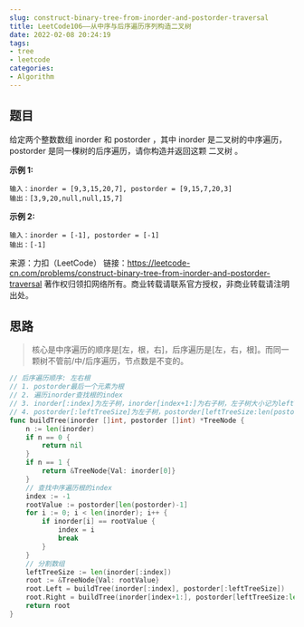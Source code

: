 ```yaml
---
slug: construct-binary-tree-from-inorder-and-postorder-traversal
title: LeetCode106——从中序与后序遍历序列构造二叉树
date: 2022-02-08 20:24:19
tags:
- tree
- leetcode
categories:
- Algorithm
---
```


## 题目

给定两个整数数组 inorder 和 postorder ，其中 inorder 是二叉树的中序遍历， postorder 是同一棵树的后序遍历，请你构造并返回这颗 二叉树 。

 **示例 1:**

```
输入：inorder = [9,3,15,20,7], postorder = [9,15,7,20,3]
输出：[3,9,20,null,null,15,7]
```

**示例 2:**

```
输入：inorder = [-1], postorder = [-1]
输出：[-1]
```



来源：力扣（LeetCode）
链接：https://leetcode-cn.com/problems/construct-binary-tree-from-inorder-and-postorder-traversal
著作权归领扣网络所有。商业转载请联系官方授权，非商业转载请注明出处。

## 思路

> 核心是中序遍历的顺序是[左，根，右]，后序遍历是[左，右，根]。而同一颗树不管前/中/后序遍历，节点数是不变的。

```go
// 后序遍历顺序: 左右根
// 1. postorder最后一个元素为根
// 2. 遍历inorder查找根的index
// 3. inorder[:index]为左子树，inorder[index+1:]为右子树，左子树大小记为leftTreeSize
// 4. postorder[:leftTreeSize]为左子树，postorder[leftTreeSize:len(postorder)-1]是右子树
func buildTree(inorder []int, postorder []int) *TreeNode {
	n := len(inorder)
	if n == 0 {
		return nil
	}
	if n == 1 {
		return &TreeNode{Val: inorder[0]}
	}
	// 查找中序遍历根的index
	index := -1
	rootValue := postorder[len(postorder)-1]
	for i := 0; i < len(inorder); i++ {
		if inorder[i] == rootValue {
			index = i
			break
		}
	}
	// 分割数组
	leftTreeSize := len(inorder[:index])
	root := &TreeNode{Val: rootValue}
	root.Left = buildTree(inorder[:index], postorder[:leftTreeSize])
	root.Right = buildTree(inorder[index+1:], postorder[leftTreeSize:len(postorder)-1])
	return root
}
```

